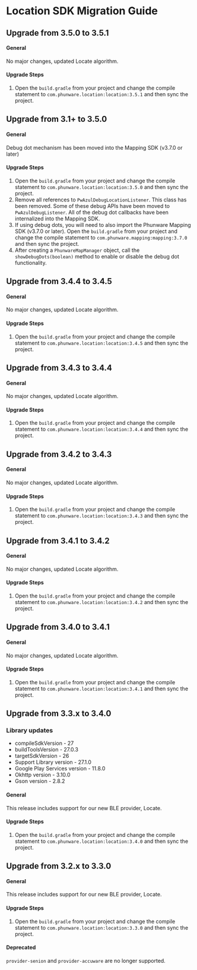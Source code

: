 # Location SDK Migration Guide

## Upgrade from 3.5.0 to 3.5.1

#### General

No major changes,  updated Locate algorithm.

#### Upgrade Steps

1. Open the `build.gradle` from your project and change the compile statement to `com.phunware.location:location:3.5.1` and then sync the project.

## Upgrade from 3.1+ to 3.5.0

#### General

Debug dot mechanism has been moved into the Mapping SDK (v3.7.0 or later)

#### Upgrade Steps

1. Open the `build.gradle` from your project and change the compile statement to `com.phunware.location:location:3.5.0` and then sync the project.
2. Remove all references to `PwAzulDebugLocationListener`. This class has been removed.
Some of these debug APIs have been moved to `PwAzulDebugListener`.
All of the debug dot callbacks have been internalized into the Mapping SDK.
3. If using debug dots, you will need to also import the Phunware Mapping SDK (v3.7.0 or later).
Open the `build.gradle` from your project and change the compile statement to `com.phunware.mapping:mapping:3.7.0` and then sync the project.
4. After creating a `PhunwareMapManager` object, call the `showDebugDots(boolean)` method to enable or disable the debug dot functionality.

## Upgrade from 3.4.4 to 3.4.5

#### General

No major changes,  updated Locate algorithm.

#### Upgrade Steps

1. Open the `build.gradle` from your project and change the compile statement to `com.phunware.location:location:3.4.5` and then sync the project.

## Upgrade from 3.4.3 to 3.4.4

#### General

No major changes,  updated Locate algorithm.

#### Upgrade Steps

1. Open the `build.gradle` from your project and change the compile statement to `com.phunware.location:location:3.4.4` and then sync the project.

## Upgrade from 3.4.2 to 3.4.3

#### General

No major changes,  updated Locate algorithm.

#### Upgrade Steps

1. Open the `build.gradle` from your project and change the compile statement to `com.phunware.location:location:3.4.3` and then sync the project.

## Upgrade from 3.4.1 to 3.4.2

#### General

No major changes,  updated Locate algorithm.

#### Upgrade Steps

1. Open the `build.gradle` from your project and change the compile statement to `com.phunware.location:location:3.4.2` and then sync the project.

## Upgrade from 3.4.0 to 3.4.1

#### General

No major changes,  updated Locate algorithm.

#### Upgrade Steps

1. Open the `build.gradle` from your project and change the compile statement to `com.phunware.location:location:3.4.1` and then sync the project.

## Upgrade from 3.3.x to 3.4.0

### Library updates
- compileSdkVersion - 27
- buildToolsVersion - 27.0.3
- targetSdkVersion - 26
- Support Library version - 27.1.0
- Google Play Services version - 11.8.0
- Okhttp version - 3.10.0
- Gson version - 2.8.2

#### General

This release includes support for our new BLE provider, Locate.

#### Upgrade Steps

1. Open the `build.gradle` from your project and change the compile statement to `com.phunware.location:location:3.4.0` and then sync the project.

## Upgrade from 3.2.x to 3.3.0

#### General

This release includes support for our new BLE provider, Locate.

#### Upgrade Steps

1. Open the `build.gradle` from your project and change the compile statement to `com.phunware.location:location:3.3.0` and then sync the project.

#### Deprecated

`provider-senion` and `provider-accuware` are no longer supported. 
